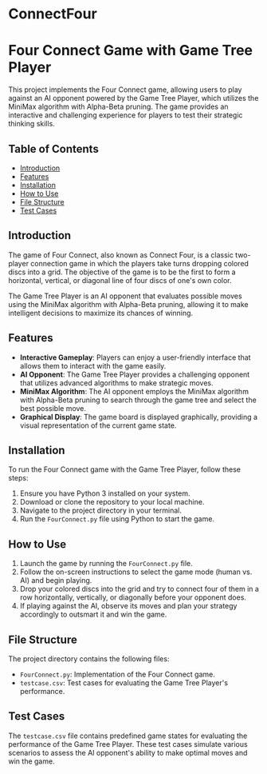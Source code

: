 # ConnectFour
# Four Connect Game with Game Tree Player

This project implements the Four Connect game, allowing users to play against an AI opponent powered by the Game Tree Player, which utilizes the MiniMax algorithm with Alpha-Beta pruning. The game provides an interactive and challenging experience for players to test their strategic thinking skills.

## Table of Contents

- [Introduction](#introduction)
- [Features](#features)
- [Installation](#installation)
- [How to Use](#how-to-use)
- [File Structure](#file-structure)
- [Test Cases](#test-cases)

## Introduction

The game of Four Connect, also known as Connect Four, is a classic two-player connection game in which the players take turns dropping colored discs into a grid. The objective of the game is to be the first to form a horizontal, vertical, or diagonal line of four discs of one's own color.

The Game Tree Player is an AI opponent that evaluates possible moves using the MiniMax algorithm with Alpha-Beta pruning, allowing it to make intelligent decisions to maximize its chances of winning.

## Features

- **Interactive Gameplay**: Players can enjoy a user-friendly interface that allows them to interact with the game easily.
- **AI Opponent**: The Game Tree Player provides a challenging opponent that utilizes advanced algorithms to make strategic moves.
- **MiniMax Algorithm**: The AI opponent employs the MiniMax algorithm with Alpha-Beta pruning to search through the game tree and select the best possible move.
- **Graphical Display**: The game board is displayed graphically, providing a visual representation of the current game state.

## Installation

To run the Four Connect game with the Game Tree Player, follow these steps:

1. Ensure you have Python 3 installed on your system.
2. Download or clone the repository to your local machine.
3. Navigate to the project directory in your terminal.
4. Run the `FourConnect.py` file using Python to start the game.

## How to Use

1. Launch the game by running the `FourConnect.py` file.
2. Follow the on-screen instructions to select the game mode (human vs. AI) and begin playing.
3. Drop your colored discs into the grid and try to connect four of them in a row horizontally, vertically, or diagonally before your opponent does.
4. If playing against the AI, observe its moves and plan your strategy accordingly to outsmart it and win the game.

## File Structure

The project directory contains the following files:

- `FourConnect.py`: Implementation of the Four Connect game.
- `testcase.csv`: Test cases for evaluating the Game Tree Player's performance.

## Test Cases

The `testcase.csv` file contains predefined game states for evaluating the performance of the Game Tree Player. These test cases simulate various scenarios to assess the AI opponent's ability to make optimal moves and win the game.


